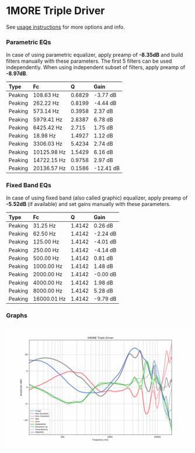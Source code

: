 # 1MORE Triple Driver
See [usage instructions](https://github.com/jaakkopasanen/AutoEq#usage) for more options and info.

### Parametric EQs
In case of using parametric equalizer, apply preamp of **-8.35dB** and build filters manually
with these parameters. The first 5 filters can be used independently.
When using independent subset of filters, apply preamp of **-8.97dB**.

| Type    | Fc          |      Q | Gain      |
|:--------|:------------|:-------|:----------|
| Peaking | 108.63 Hz   | 0.6829 | -3.77 dB  |
| Peaking | 262.22 Hz   | 0.8199 | -4.44 dB  |
| Peaking | 573.14 Hz   | 0.3958 | 2.37 dB   |
| Peaking | 5979.41 Hz  | 2.8387 | 6.78 dB   |
| Peaking | 6425.42 Hz  | 2.715  | 1.75 dB   |
| Peaking | 18.98 Hz    | 1.4927 | 1.12 dB   |
| Peaking | 3306.03 Hz  | 5.4234 | 2.74 dB   |
| Peaking | 10125.98 Hz | 1.5429 | 6.16 dB   |
| Peaking | 14722.15 Hz | 0.9758 | 2.97 dB   |
| Peaking | 20136.57 Hz | 0.1586 | -12.41 dB |

### Fixed Band EQs
In case of using fixed band (also called graphic) equalizer, apply preamp of **-5.52dB**
(if available) and set gains manually with these parameters.

| Type    | Fc          |      Q | Gain     |
|:--------|:------------|:-------|:---------|
| Peaking | 31.25 Hz    | 1.4142 | 0.26 dB  |
| Peaking | 62.50 Hz    | 1.4142 | -2.24 dB |
| Peaking | 125.00 Hz   | 1.4142 | -4.01 dB |
| Peaking | 250.00 Hz   | 1.4142 | -4.14 dB |
| Peaking | 500.00 Hz   | 1.4142 | 0.81 dB  |
| Peaking | 1000.00 Hz  | 1.4142 | 1.48 dB  |
| Peaking | 2000.00 Hz  | 1.4142 | -0.00 dB |
| Peaking | 4000.00 Hz  | 1.4142 | 1.98 dB  |
| Peaking | 8000.00 Hz  | 1.4142 | 5.28 dB  |
| Peaking | 16000.01 Hz | 1.4142 | -9.79 dB |

### Graphs
![](./1MORE%20Triple%20Driver.png)
